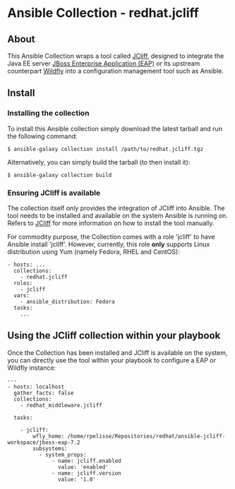 # Ansible Collection - redhat.jcliff

## About

This Ansible Collection wraps a tool called [JCliff](), designed to integrate the Java EE server [JBoss Enterprise Application (EAP)]() or its upstream counterpart [Wildfly]() into a configuration management tool such as Ansible.

## Install

### Installing the collection

To install this Ansible collection simply download the latest tarball and run the following command:

    $ ansible-galaxy collection install /path/to/redhat.jcliff.tgz

Alternatively, you can simply build the tarball (to then install it):

    $ ansible-galaxy collection build


### Ensuring JCliff is available

The collection itself only provides the integration of JCliff into Ansible. The tool needs to be installed and available on the system Ansible is running on. Refers to [JCliff]() for more information on how to install the tool manually.

For commodity purpose, the Collection comes with a role 'jcliff' to have Ansible install 'jcliff'. However, currently, this role **only** supports Linux distribution using Yum (namely Fedora, RHEL and CentOS):

    - hosts: ...
      collections:
        - redhat.jcliff
      roles:
        - jcliff
      vars:
        - ansible_distribution: Fedora
      tasks:
        ...

## Using the JCliff collection within your playbook

Once the Collection has been installed and JCliff is available on the system, you can directly use the tool within your playbook to configure a EAP or Wildfly instance:

    ---
    - hosts: localhost
      gather_facts: false
      collections:
        - redhat_middleware.jcliff

      tasks:

        - jcliff:
            wfly_home: /home/rpelisse/Repositories/redhat/ansible-jcliff-workspace/jboss-eap-7.2
            subsystems:
              - system_props:
                  - name: jcliff.enabled
                    value: 'enabled'
                  - name: jcliff.version
                    value: '1.0'

